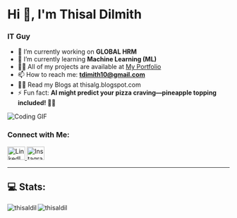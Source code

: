# Hi 👋, I'm Thisal Dilmith
### IT Guy

- 🔭 I’m currently working on **GLOBAL HRM**
- 🌱 I’m currently learning **Machine Learning (ML)**
- 👨‍💻 All of my projects are available at [My Portfolio](https://thisaldil.github.io/myportfolio-2k24/)
- 📫 How to reach me: **tdimith10@gmail.com**
- 🕵️‍♂️ Read my Blogs at thisalg.blogspot.com
- ⚡ Fun fact: **AI might predict your pizza craving—pineapple topping included! 🍕🤖**

![Coding GIF](https://media.licdn.com/dms/image/v2/D5612AQHPo2XcY6F6qQ/article-cover_image-shrink_600_2000/article-cover_image-shrink_600_2000/0/1709671543058?e=2147483647&v=beta&t=a4rPwv4RtZzAdtxMCOnYldsqR05EbI_ssBJIH7vI8v8)

### Connect with Me:
<p>
  <a href="https://linkedin.com/in/thisalgonsalkorala" target="_blank">
    <img src="https://raw.githubusercontent.com/rahuldkjain/github-profile-readme-generator/master/src/images/icons/Social/linked-in-alt.svg" alt="LinkedIn" height="30" width="40" />
  </a>
  <a href="https://instagram.com/dr.notorio.us" target="_blank">
    <img src="https://raw.githubusercontent.com/rahuldkjain/github-profile-readme-generator/master/src/images/icons/Social/instagram.svg" alt="Instagram" height="30" width="40" />
  </a>
</p>





---

## 💻 Stats:
<p>
<img align="left" src="https://github-readme-stats.vercel.app/api/top-langs?username=thisaldil&show_icons=true&locale=en&layout=compact" alt="thisaldil" />
</p>
<p>
<img align="center" src="https://github-readme-stats.vercel.app/api?username=thisaldil&show_icons=true&locale=en" alt="thisaldil" />
</p>
